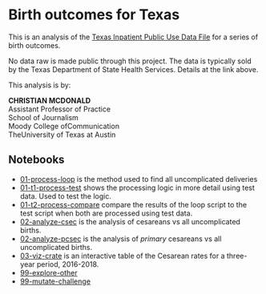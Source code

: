# Birth outcomes for Texas

This is an analysis of the [Texas Inpatient Public Use Data File](https://www.dshs.texas.gov/thcic/hospitals/Inpatientpudf.shtm) for a series of birth outcomes.

No data raw is made public through this project. The data is typically sold by the Texas Department of State Health Services. Details at the link above.

This analysis is by:

**CHRISTIAN MCDONALD**\
Assistant Professor of Practice\
School of Journalism\
Moody College ofCommunication\
TheUniversity of Texas at Austin

## Notebooks

- [01-process-loop](https://utdata.github.io/thcic-pudf/01-process-loop.html) is the method used to find all uncomplicated deliveries
- [01-t1-process-test](https://utdata.github.io/thcic-pudf/01-t1-process-test.html) shows the processing logic in more detail using test data. Used to test the logic.
- [01-t2-process-compare](https://utdata.github.io/thcic-pudf/01-t2-process-compare.html) compare the results of the loop script to the test script when both are processed using test data.
- [02-analyze-csec](https://utdata.github.io/thcic-pudf/02-analyze-csec.html) is the analysis of cesareans vs all uncomplicated births.
- [02-analyze-pcsec](https://utdata.github.io/thcic-pudf/02-analyze-pcsec.html) is the analysis of _primary_ cesareans vs all uncomplicated births.
- [03-viz-crate](https://utdata.github.io/thcic-pudf/03-viz-crate.html) is an interactive table of the Cesarean rates for a three-year period, 2016-2018.
- [99-explore-other](https://utdata.github.io/thcic-pudf/99-explore-other.html)
- [99-mutate-challenge](https://utdata.github.io/thcic-pudf/99-mutate-challenge.html)
